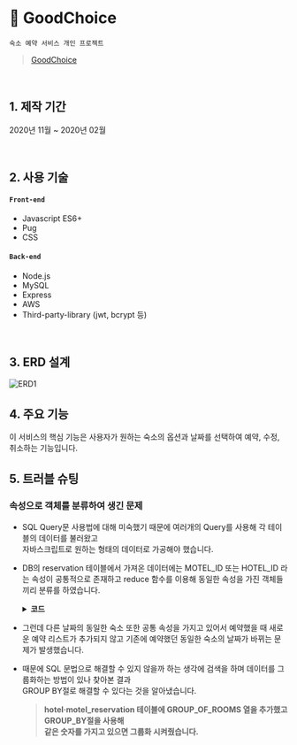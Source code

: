 # 📌 GoodChoice      
`숙소 예약 서비스 개인 프로젝트`     
> [GoodChoice](http://www.goodchoice.gq/)

</br>

## 1. 제작 기간
2020년 11월 ~ 2020년 02월

</br>

## 2. 사용 기술
#### `Front-end`
- Javascript ES6+
- Pug
- CSS
#### `Back-end`
- Node.js
- MySQL
- Express
- AWS
- Third-party-library (jwt, bcrypt 등)

</br>

## 3. ERD 설계

![ERD1](https://user-images.githubusercontent.com/52212226/108705980-5263b900-7551-11eb-8867-ac3810323b01.PNG)

## 4. 주요 기능
이 서비스의 핵심 기능은 사용자가 원하는 숙소의 옵션과 날짜를 선택하여 예약, 수정, 취소하는 기능입니다. 

## 5. 트러블 슈팅
### 속성으로 객체를 분류하여 생긴 문제 
- SQL Query문 사용법에 대해 미숙했기 때문에 여러개의 Query를 사용해 각 테이블의 데이터를 불러왔고      
  자바스크립트로 원하는 형태의 데이터로 가공해야 했습니다.
- DB의 reservation 테이블에서 가져온 데이터에는 MOTEL_ID 또는 HOTEL_ID 라는 속성이 공통적으로 존재하고
  reduce 함수를 이용해 동일한 속성을 가진 객체들끼리 분류를 하였습니다.
  
  <details>
  <summary><b>코드</b></summary>
  <div markdown="1">
    
  ```javascript
  const groupBy = (objectArray, property) => {
    return objectArray.reduce((acc, obj) => {
        const key = obj[property];
        !acc[key] ? acc[key] = [obj.RESERVATION_DATE] : acc[key].push(obj.RESERVATION_DATE);
        return acc;
    }, {});
  }
  ```
 
  </div>
  </details>  
  
- 그런데 다른 날짜의 동일한 숙소 또한 공통 속성을 가지고 있어서 예약했을 때 
  새로운 예약 리스트가 추가되지 않고 기존에 예약했던 동일한 숙소의 날짜가 바뀌는 문제가 발생했습니다.  
- 때문에 SQL 문법으로 해결할 수 있지 않을까 하는 생각에 검색을 하며 데이터를 그룹화하는 방법이 있나 찾아본 결과        
  GROUP BY절로 해결할 수 있다는 것을 알아냈습니다.     
  
  >__hotel·motel_reservation 테이블에 GROUP_OF_ROOMS 열을 추가했고 GROUP_BY절을 사용해       
  >같은 숫자를 가지고 있으면 그룹화 시켜줬습니다.__

